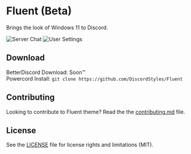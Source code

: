 # Fluent (Beta)

Brings the look of Windows 11 to Discord.

![Server Chat](https://i.imgur.com/oU14DTy.png)
![User Settings](https://i.imgur.com/3uL8y2m.png)

## Download

BetterDiscord Download: Soon™  
Powercord Install: `git clone https://github.com/DiscordStyles/Fluent`

## Contributing

Looking to contribute to Fluent theme? Read the the [contributing.md](https://github.com/DiscordStyles/Fluent/blob/main/CONTRIBUTING.md) file.

## License

See the [LICENSE](https://github.com/DiscordStyles/Fluent/blob/main/LICENSE.md) file for license rights and limitations (MIT).
